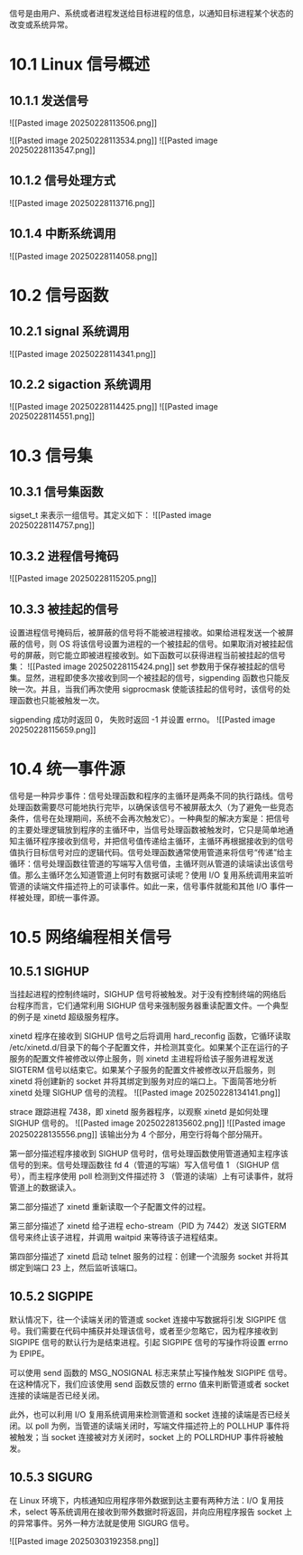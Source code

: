 信号是由用户、系统或者进程发送给目标进程的信息，以通知目标进程某个状态的改变或系统异常。

# 10.1 Linux 信号概述
## 10.1.1 发送信号
![[Pasted image 20250228113506.png]]

![[Pasted image 20250228113534.png]]
![[Pasted image 20250228113547.png]]

## 10.1.2 信号处理方式
![[Pasted image 20250228113716.png]]

## 10.1.4 中断系统调用
![[Pasted image 20250228114058.png]]

# 10.2 信号函数
## 10.2.1 signal 系统调用
![[Pasted image 20250228114341.png]]
## 10.2.2 sigaction 系统调用
![[Pasted image 20250228114425.png]]
![[Pasted image 20250228114551.png]]

# 10.3 信号集
## 10.3.1 信号集函数
sigset_t 来表示一组信号。其定义如下：
![[Pasted image 20250228114757.png]]

## 10.3.2 进程信号掩码
![[Pasted image 20250228115205.png]]

## 10.3.3 被挂起的信号
设置进程信号掩码后，被屏蔽的信号将不能被进程接收。如果给进程发送一个被屏蔽的信号，则 OS 将该信号设置为进程的一个被挂起的信号。如果取消对被挂起信号的屏蔽，则它能立即被进程接收到。如下函数可以获得进程当前被挂起的信号集：
![[Pasted image 20250228115424.png]]
set 参数用于保存被挂起的信号集。显然，进程即使多次接收到同一个被挂起的信号，sigpending 函数也只能反映一次。并且，当我们再次使用 sigprocmask 使能该挂起的信号时，该信号的处理函数也只能被触发一次。

sigpending 成功时返回 0， 失败时返回 -1 并设置 errno。
![[Pasted image 20250228115659.png]]

# 10.4 统一事件源
信号是一种异步事件：信号处理函数和程序的主循环是两条不同的执行路线。信号处理函数需要尽可能地执行完毕，以确保该信号不被屏蔽太久（为了避免一些竞态条件，信号在处理期间，系统不会再次触发它）。一种典型的解决方案是：把信号的主要处理逻辑放到程序的主循环中，当信号处理函数被触发时，它只是简单地通知主循环程序接收到信号，并把信号值传递给主循环，主循环再根据接收到的信号值执行目标信号对应的逻辑代码。信号处理函数通常使用管道来将信号“传递”给主循环：信号处理函数往管道的写端写入信号值，主循环则从管道的读端读出该信号值。那么主循环怎么知道管道上何时有数据可读呢？使用 I/O 复用系统调用来监听管道的读端文件描述符上的可读事件。如此一来，信号事件就能和其他 I/O 事件一样被处理，即统一事件源。

# 10.5 网络编程相关信号
## 10.5.1 SIGHUP
当挂起进程的控制终端时，SIGHUP 信号将被触发。对于没有控制终端的网络后台程序而言，它们通常利用 SIGHUP 信号来强制服务器重读配置文件。一个典型的例子是 xinetd 超级服务程序。

xinetd 程序在接收到 SIGHUP 信号之后将调用 hard_reconfig 函数，它循环读取 /etc/xinetd.d/目录下的每个子配置文件，并检测其变化。如果某个正在运行的子服务的配置文件被修改以停止服务，则 xinetd 主进程将给该子服务进程发送 SIGTERM 信号以结束它。如果某个子服务的配置文件被修改以开启服务，则 xinetd 将创建新的 socket 并将其绑定到服务对应的端口上。下面简答地分析 xinetd 处理 SIGHUP 信号的流程。
![[Pasted image 20250228134141.png]]

strace 跟踪进程 7438，即 xinetd 服务器程序，以观察 xinetd 是如何处理 SIGHUP 信号的。
![[Pasted image 20250228135602.png]]
![[Pasted image 20250228135556.png]]
该输出分为 4 个部分，用空行将每个部分隔开。

第一部分描述程序接收到 SIGHUP 信号时，信号处理函数使用管道通知主程序该信号的到来。信号处理函数往 fd 4（管道的写端）写入信号值 1 （SIGHUP 信号），而主程序使用 poll 检测到文件描述符 3 （管道的读端）上有可读事件，就将管道上的数据读入。

第二部分描述了 xinetd 重新读取一个子配置文件的过程。

第三部分描述了 xinetd 给子进程 echo-stream（PID 为 7442）发送 SIGTERM 信号来终止该子进程，并调用 waitpid 来等待该子进程结束。

第四部分描述了 xinetd 启动 telnet 服务的过程：创建一个流服务 socket 并将其绑定到端口 23 上，然后监听该端口。

## 10.5.2 SIGPIPE
默认情况下，往一个读端关闭的管道或 socket 连接中写数据将引发 SIGPIPE 信号。我们需要在代码中捕获并处理该信号，或者至少忽略它，因为程序接收到 SIGPIPE 信号的默认行为是结束进程。引起 SIGPIPE 信号的写操作将设置 errno 为 EPIPE。

可以使用 send 函数的 MSG_NOSIGNAL 标志来禁止写操作触发 SIGPIPE 信号。在这种情况下，我们应该使用 send 函数反馈的 errno 值来判断管道或者 socket 连接的读端是否已经关闭。

此外，也可以利用 I/O 复用系统调用来检测管道和 socket 连接的读端是否已经关闭。以 poll 为例，当管道的读端关闭时，写端文件描述符上的 POLLHUP 事件将被触发；当 socket 连接被对方关闭时，socket 上的 POLLRDHUP 事件将被触发。

## 10.5.3 SIGURG
在 Linux 环境下，内核通知应用程序带外数据到达主要有两种方法：I/O 复用技术，select 等系统调用在接收到带外数据时将返回，并向应用程序报告 socket 上的异常事件。另外一种方法就是使用 SIGURG 信号。

![[Pasted image 20250303192358.png]]